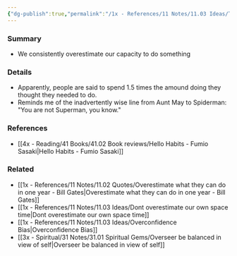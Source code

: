 ```yaml
---
{"dg-publish":true,"permalink":"/1x - References/11 Notes/11.03 Ideas/The superman illusion/","title":"The superman illusion","noteIcon":"","created":"2023-01-18T20:48:57.000+03:00","updated":"2024-02-14T20:18:22.020+03:00"}
---
```



### Summary
- We consistently overestimate our capacity to do something

### Details
- Apparently, people are said to spend 1.5 times the amound doing they thought they needed to do.
- Reminds me of the inadvertently wise line from Aunt May to Spiderman: "You are not Superman, you know."

### References
- [[4x - Reading/41 Books/41.02 Book reviews/Hello Habits - Fumio Sasaki\|Hello Habits - Fumio Sasaki]]

### Related
- [[1x - References/11 Notes/11.02 Quotes/Overestimate what they can do in one year - Bill Gates\|Overestimate what they can do in one year - Bill Gates]]
- [[1x - References/11 Notes/11.03 Ideas/Dont overestimate our own space time\|Dont overestimate our own space time]]
- [[1x - References/11 Notes/11.03 Ideas/Overconfidence Bias\|Overconfidence Bias]]
- [[3x - Spiritual/31 Notes/31.01 Spiritual Gems/Overseer be balanced in view of self\|Overseer be balanced in view of self]]
